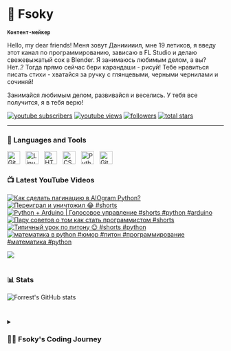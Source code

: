 # 🥑 Fsoky

**`Контент-мейкер`**

Hello, my dear friends! Меня зовут Данииииил, мне 19 летиков, я введу этот канал по программированию, зависаю в FL Studio и делаю свежевыжатый сок в Blender. Я занимаюсь любимым делом, а вы? Нет..? Тогда прямо сейчас бери карандаши - рисуй! Тебе нравиться писать стихи - хватайся за ручку с глянцевыми, черными чернилами и сочиняй!

Занимайся любимым делом, развивайся и веселись. У тебя все получится, я в тебя верю!

   <p align="left">
      <a href="https://www.youtube.com/c/fknight?sub_confirmation=1">
         <img alt="youtube subscribers" title="Subscribe to my YouTube channel" src="https://custom-icon-badges.demolab.com/youtube/channel/subscribers/UCeiC2G8vcz6tBmvVo8ydMgQ?color=%23E05D44&label=SUBSCRIBE&logo=video&logoColor=white&style=for-the-badge&labelColor=CE4630"/></a> 
      <a href="https://www.youtube.com/c/fknight">
         <img alt="youtube views" title="YouTube views" src="https://custom-icon-badges.demolab.com/youtube/channel/views/UCeiC2G8vcz6tBmvVo8ydMgQ?color=%23E1AD0E&logo=eye&logoColor=white&style=for-the-badge&labelColor=C79600"/></a> 
      <a href="https://github.com/ForrestKnight?tab=followers">
         <img alt="followers" title="Follow me on Github" src="https://custom-icon-badges.demolab.com/github/followers/Fsoky?color=236ad3&labelColor=1155ba&style=for-the-badge&logo=person-add&label=Follow&logoColor=white"/></a>
      <a href="https://github.com/ForrestKnight?tab=repositories&sort=stargazers">
         <img alt="total stars" title="Total stars on GitHub" src="https://custom-icon-badges.demolab.com/github/stars/Fsoky?color=55960c&style=for-the-badge&labelColor=488207&logo=star"/></a>
   </p>

---

### 🧰 Languages and Tools

<img align="left" alt="Git" width="30px" style="padding-right:10px;" src="https://cdn.jsdelivr.net/gh/devicons/devicon/icons/git/git-original.svg" />
<img align="left" alt="Linux" width="30px" style="padding-right:10px;" src="https://cdn.jsdelivr.net/gh/devicons/devicon/icons/linux/linux-original.svg" />
<img align="left" alt="HTML" width="30px" style="padding-right:10px;" src="https://cdn.jsdelivr.net/gh/devicons/devicon/icons/html5/html5-plain.svg" />
<img align="left" alt="CSS" width="30px" style="padding-right:10px;" src="https://cdn.jsdelivr.net/gh/devicons/devicon/icons/css3/css3-plain.svg" />
<img align="left" alt="Python" width="30px" style="padding-right:10px;" src="https://cdn.jsdelivr.net/gh/devicons/devicon/icons/python/python-plain.svg" />
<img align="left" alt="GitHub" width="30px" style="padding-right:10px;" src="https://cdn.jsdelivr.net/gh/devicons/devicon/icons/github/github-original.svg" />

<br />

#

### 📺 Latest YouTube Videos

<!-- BEGIN YOUTUBE-CARDS -->
[![Как сделать пагинацию в AIOgram Python?](https://ytcards.demolab.com/?id=uRqTmGZkZEA&title=%D0%9A%D0%B0%D0%BA+%D1%81%D0%B4%D0%B5%D0%BB%D0%B0%D1%82%D1%8C+%D0%BF%D0%B0%D0%B3%D0%B8%D0%BD%D0%B0%D1%86%D0%B8%D1%8E+%D0%B2+AIOgram+Python%3F&lang=en&timestamp=1694613646&background_color=%230d1117&title_color=%23ffffff&stats_color=%23dedede&max_title_lines=1&width=250&border_radius=5 "Как сделать пагинацию в AIOgram Python?")](https://www.youtube.com/watch?v=uRqTmGZkZEA)
[![Переиграл и уничтожил 😂 #shorts](https://ytcards.demolab.com/?id=wa73inwVTcY&title=%D0%9F%D0%B5%D1%80%D0%B5%D0%B8%D0%B3%D1%80%D0%B0%D0%BB+%D0%B8+%D1%83%D0%BD%D0%B8%D1%87%D1%82%D0%BE%D0%B6%D0%B8%D0%BB+%F0%9F%98%82+%23shorts&lang=en&timestamp=1694519374&background_color=%230d1117&title_color=%23ffffff&stats_color=%23dedede&max_title_lines=1&width=250&border_radius=5 "Переиграл и уничтожил 😂 #shorts")](https://www.youtube.com/watch?v=wa73inwVTcY)
[![Python + Arduino | Голосовое управление #shorts #python #arduino](https://ytcards.demolab.com/?id=gUFfgR0_OtE&title=Python+%2B+Arduino+%7C+%D0%93%D0%BE%D0%BB%D0%BE%D1%81%D0%BE%D0%B2%D0%BE%D0%B5+%D1%83%D0%BF%D1%80%D0%B0%D0%B2%D0%BB%D0%B5%D0%BD%D0%B8%D0%B5+%23shorts+%23python+%23arduino&lang=en&timestamp=1694436654&background_color=%230d1117&title_color=%23ffffff&stats_color=%23dedede&max_title_lines=1&width=250&border_radius=5 "Python + Arduino | Голосовое управление #shorts #python #arduino")](https://www.youtube.com/watch?v=gUFfgR0_OtE)
[![Пару советов о том как стать программистом #shorts](https://ytcards.demolab.com/?id=ZEIaR-wH-EQ&title=%D0%9F%D0%B0%D1%80%D1%83+%D1%81%D0%BE%D0%B2%D0%B5%D1%82%D0%BE%D0%B2+%D0%BE+%D1%82%D0%BE%D0%BC+%D0%BA%D0%B0%D0%BA+%D1%81%D1%82%D0%B0%D1%82%D1%8C+%D0%BF%D1%80%D0%BE%D0%B3%D1%80%D0%B0%D0%BC%D0%BC%D0%B8%D1%81%D1%82%D0%BE%D0%BC+%23shorts&lang=en&timestamp=1694433346&background_color=%230d1117&title_color=%23ffffff&stats_color=%23dedede&max_title_lines=1&width=250&border_radius=5 "Пару советов о том как стать программистом #shorts")](https://www.youtube.com/watch?v=ZEIaR-wH-EQ)
[![Типичный урок по питону 😐 #shorts #python](https://ytcards.demolab.com/?id=dKEUcxFihPE&title=%D0%A2%D0%B8%D0%BF%D0%B8%D1%87%D0%BD%D1%8B%D0%B9+%D1%83%D1%80%D0%BE%D0%BA+%D0%BF%D0%BE+%D0%BF%D0%B8%D1%82%D0%BE%D0%BD%D1%83+%F0%9F%98%90+%23shorts+%23python&lang=en&timestamp=1694419649&background_color=%230d1117&title_color=%23ffffff&stats_color=%23dedede&max_title_lines=1&width=250&border_radius=5 "Типичный урок по питону 😐 #shorts #python")](https://www.youtube.com/watch?v=dKEUcxFihPE)
[![математика в python #юмор #питон #программирование #математика #python](https://ytcards.demolab.com/?id=PWeFx2IpIbY&title=%D0%BC%D0%B0%D1%82%D0%B5%D0%BC%D0%B0%D1%82%D0%B8%D0%BA%D0%B0+%D0%B2+python+%23%D1%8E%D0%BC%D0%BE%D1%80+%23%D0%BF%D0%B8%D1%82%D0%BE%D0%BD+%23%D0%BF%D1%80%D0%BE%D0%B3%D1%80%D0%B0%D0%BC%D0%BC%D0%B8%D1%80%D0%BE%D0%B2%D0%B0%D0%BD%D0%B8%D0%B5+%23%D0%BC%D0%B0%D1%82%D0%B5%D0%BC%D0%B0%D1%82%D0%B8%D0%BA%D0%B0+%23python&lang=en&timestamp=1694340308&background_color=%230d1117&title_color=%23ffffff&stats_color=%23dedede&max_title_lines=1&width=250&border_radius=5 "математика в python #юмор #питон #программирование #математика #python")](https://www.youtube.com/watch?v=PWeFx2IpIbY)
<!-- END YOUTUBE-CARDS -->

[<img src="https://custom-icon-badges.demolab.com/badge/-Subscribe%20For%20More-red?style=for-the-badge&logo=video&logoColor=white"/>](https://www.youtube.com/c/Фсоки?sub_confirmation=1)

#

### 📊 Stats

![Forrest's GitHub stats](https://github-readme-stats.vercel.app/api?username=fsoky&show_icons=true&theme=gruvbox)

<!-- ![GitHub Streak](https://streak-stats.demolab.com?user=ForrestKnight&theme=gruvbox&border_radius=4.5) -->

#

<details>
 <summary><h3>👨‍💻 Fsoky's Coding Journey</h3></summary>
   12345

[youtube]: https://youtube.com/fsoky
